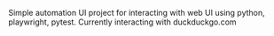 Simple automation UI project for interacting with web UI using python, playwright, pytest. Currently interacting with duckduckgo.com